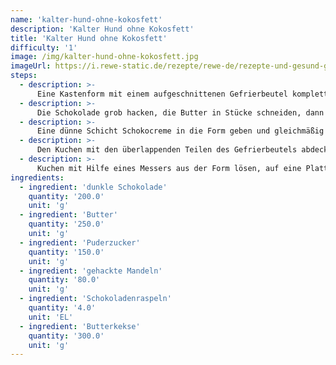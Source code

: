 ```yaml
---
name: 'kalter-hund-ohne-kokosfett'
description: 'Kalter Hund ohne Kokosfett'
title: 'Kalter Hund ohne Kokosfett'
difficulty: '1'
image: /img/kalter-hund-ohne-kokosfett.jpg
imageUrl: https://i.rewe-static.de/rezepte/rewe-de/rezepte-und-gesund-geniessen/rezepte/kalter-hund/kalter-hund-ohne-kokosfett/35-kalter-hund-ohne-kokosfett_rdk-rds_rv_hd.jpg?resize=1480:589&crop=1280:460;center,center
steps:
  - description: >-
      Eine Kastenform mit einem aufgeschnittenen Gefrierbeutel komplett auskleiden.
  - description: >-
      Die Schokolade grob hacken, die Butter in Stücke schneiden, dann beides in einen Topf geben und langsam schmelzen. Mit einem Schneebesen den Puderzucker, die gehackten Mandeln und die Schokoraspeln unterrühren, bis eine cremige Masse entsteht.
  - description: >-
      Eine dünne Schicht Schokocreme in die Form geben und gleichmäßig auf dem Boden verteilen. Eine Schicht Butterkekse darauf legen, dann auf diese wiederum so viel Schokocreme geben, dass sie gerade bedeckt sind. Weiterschichten, bis die Form voll ist. Die letzte Schicht sollten Kekse sein.
  - description: >-
      Den Kuchen mit den überlappenden Teilen des Gefrierbeutels abdecken und mindestens 6 Stunden in den Kühlschrank stellen.
  - description: >-
      Kuchen mit Hilfe eines Messers aus der Form lösen, auf eine Platte stürzen und den Gefrierbeutel abziehen. In nicht zu dicke Scheiben geschnitten servieren.
ingredients:
  - ingredient: 'dunkle Schokolade'
    quantity: '200.0'
    unit: 'g'
  - ingredient: 'Butter'
    quantity: '250.0'
    unit: 'g'
  - ingredient: 'Puderzucker'
    quantity: '150.0'
    unit: 'g'
  - ingredient: 'gehackte Mandeln'
    quantity: '80.0'
    unit: 'g'
  - ingredient: 'Schokoladenraspeln'
    quantity: '4.0'
    unit: 'EL'
  - ingredient: 'Butterkekse'
    quantity: '300.0'
    unit: 'g'
---
```


